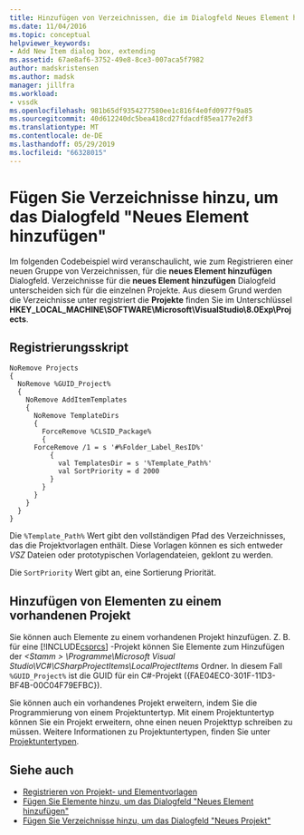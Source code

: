 ```yaml
---
title: Hinzufügen von Verzeichnissen, die im Dialogfeld Neues Element hinzufügen | Microsoft-Dokumentation
ms.date: 11/04/2016
ms.topic: conceptual
helpviewer_keywords:
- Add New Item dialog box, extending
ms.assetid: 67ae8af6-3752-49e8-8ce3-007aca5f7982
author: madskristensen
ms.author: madsk
manager: jillfra
ms.workload:
- vssdk
ms.openlocfilehash: 981b65df9354277580ee1c816f4e0fd0977f9a85
ms.sourcegitcommit: 40d612240dc5bea418cd27fdacdf85ea177e2df3
ms.translationtype: MT
ms.contentlocale: de-DE
ms.lasthandoff: 05/29/2019
ms.locfileid: "66328015"
---
```

# <a name="add-directories-to-the-add-new-item-dialog-box"></a>Fügen Sie Verzeichnisse hinzu, um das Dialogfeld "Neues Element hinzufügen"
Im folgenden Codebeispiel wird veranschaulicht, wie zum Registrieren einer neuen Gruppe von Verzeichnissen, für die **neues Element hinzufügen** Dialogfeld. Verzeichnisse für die **neues Element hinzufügen** Dialogfeld unterscheiden sich für die einzelnen Projekte. Aus diesem Grund werden die Verzeichnisse unter registriert die **Projekte** finden Sie im Unterschlüssel **HKEY_LOCAL_MACHINE\SOFTWARE\Microsoft\VisualStudio\8.0Exp\Projects**.

## <a name="registry-script"></a>Registrierungsskript

```
NoRemove Projects
{
  NoRemove %GUID_Project%
  {
    NoRemove AddItemTemplates
    {
      NoRemove TemplateDirs
      {
        ForceRemove %CLSID_Package%
        {
      ForceRemove /1 = s '#%Folder_Label_ResID%'
          {
            val TemplatesDir = s '%Template_Path%'
            val SortPriority = d 2000
          }
        }
      }
    }
  }
}
```

 Die `%Template_Path%` Wert gibt den vollständigen Pfad des Verzeichnisses, das die Projektvorlagen enthält. Diese Vorlagen können es sich entweder *VSZ* Dateien oder prototypischen Vorlagendateien, geklont zu werden.

 Die `SortPriority` Wert gibt an, eine Sortierung Priorität.

## <a name="add-items-to-an-existing-project"></a>Hinzufügen von Elementen zu einem vorhandenen Projekt
 Sie können auch Elemente zu einem vorhandenen Projekt hinzufügen. Z. B. für eine [!INCLUDE[csprcs](../../data-tools/includes/csprcs_md.md)] -Projekt können Sie Elemente zum Hinzufügen der  *\<Stamm > \Programme\Microsoft Visual Studio\VC#\CSharpProjectItems\LocalProjectItems* Ordner. In diesem Fall `%GUID_Project%` ist die GUID für ein C#-Projekt ({FAE04EC0-301F-11D3-BF4B-00C04F79EFBC}).

 Sie können auch ein vorhandenes Projekt erweitern, indem Sie die Programmierung von einem Projektuntertyp. Mit einem Projektuntertyp können Sie ein Projekt erweitern, ohne einen neuen Projekttyp schreiben zu müssen. Weitere Informationen zu Projektuntertypen, finden Sie unter [Projektuntertypen](../../extensibility/internals/project-subtypes.md).

## <a name="see-also"></a>Siehe auch
- [Registrieren von Projekt- und Elementvorlagen](../../extensibility/internals/registering-project-and-item-templates.md)
- [Fügen Sie Elemente hinzu, um das Dialogfeld "Neues Element hinzufügen"](../../extensibility/internals/adding-items-to-the-add-new-item-dialog-boxes.md)
- [Fügen Sie Verzeichnisse hinzu, um das Dialogfeld "Neues Projekt"](../../extensibility/internals/adding-directories-to-the-new-project-dialog-box.md)